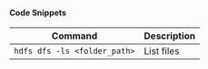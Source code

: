 #### Code Snippets

| Command | Description |
| -------- | -------- |
| `hdfs dfs -ls <folder_path>`| List files|